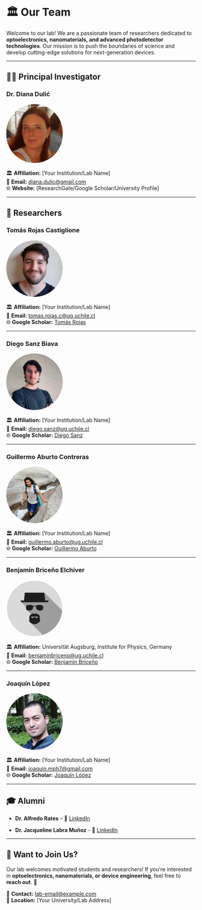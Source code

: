 # 🏛 Our Team

Welcome to our lab! We are a passionate team of researchers dedicated to **optoelectronics, nanomaterials, and advanced photodetector technologies**. Our mission is to push the boundaries of science and develop cutting-edge solutions for next-generation devices.

---

## 🧑‍🔬 Principal Investigator

### **Dr. Diana Dulić**  
<img src="images/people/diana-dulic.png" width="150px" style="border-radius: 100px;">

🏛 **Affiliation:** [Your Institution/Lab Name]  
📧 **Email:** [diana.dulic@gmail.com ](mailto:diana.dulic@gmail.com )  
🌐 **Website:** [ResearchGate/Google Scholar/University Profile]  

---

## 🔬 Researchers

### **Tomás Rojas Castiglione**  
<img src="images/people/tomas-rojas-castiglione.jpg" width="150px" style="border-radius: 100px;">  

🏛 **Affiliation:** [Your Institution/Lab Name]  
📧 **Email:** [tomas.rojas.c@ug.uchile.cl](mailto:tomas.rojas.c@ug.uchile.cl)  
🌐 **Google Scholar:** [Tomás Rojas](https://scholar.google.com/citations?user=I7ZapO8AAAAJ&hl=en)  

---

### **Diego Sanz Biava**  
<img src="images/people/diego-sanz.jpg" width="150px" style="border-radius: 100px;">  

🏛 **Affiliation:** [Your Institution/Lab Name]  
📧 **Email:** [diego.sanz@ug.uchile.cl](mailto:diego.sanz@ug.uchile.cl)  
🌐 **Google Scholar:** [Diego Sanz](#)  

---

### **Guillermo Aburto Contreras**  
<img src="images/people/guillermo-aburto.jpg" width="150px" style="border-radius: 100px;">  

🏛 **Affiliation:** [Your Institution/Lab Name]  
📧 **Email:** [guillermo.aburto@ug.uchile.cl](mailto:guillermo.aburto@ug.uchile.cl)  
🌐 **Google Scholar:** [Guillermo Aburto](#)  

---

### **Benjamín Briceño Elchiver**  
<img src="images/people/incogni.png" width="150px" style="border-radius: 100px;">  

🏛 **Affiliation:** Universität Augsburg, Institute for Physics, Germany  
📧 **Email:** [benjaminbriceno@ug.uchile.cl](mailto:benjaminbriceno@ug.uchile.cl)  
🌐 **Google Scholar:** [Benjamín Briceño](#)  

---

### **Joaquín López**  
<img src="images/people/joaquin-lopez.png" width="150px" style="border-radius: 100px;">  

🏛 **Affiliation:** [Your Institution/Lab Name]  
📧 **Email:** [joaquin.mph7@gmail.com ](mailto:joaquin.mph7@gmail.com )  
🌐 **Google Scholar:** [Joaquín López](#)  

---

## 🎓 Alumni

- **Dr. Alfredo Rates** – 🔗 [LinkedIn](https://www.linkedin.com/in/alfredorates/)  

- **Dr. Jacqueline Labra Muñoz** - 🔗 [LinkedIn](https://www.linkedin.com/in/jacqueline-labra-munoz/)  

---

## 🎯 Want to Join Us?  
Our lab welcomes motivated students and researchers! If you're interested in **optoelectronics, nanomaterials, or device engineering**, feel free to **reach out**. 🚀  

📩 **Contact:** [lab-email@example.com](mailto:lab-email@example.com)  
📍 **Location:** [Your University/Lab Address]  

